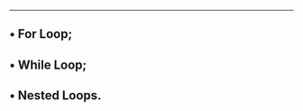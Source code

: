 -------------------
• For Loop;
-------------------
• While Loop;
-------------------
• Nested Loops.
-------------------
